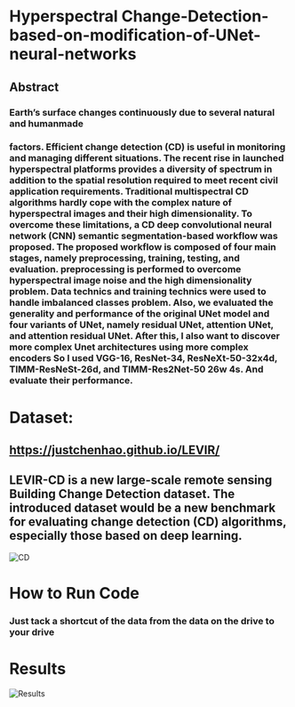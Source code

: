 # Hyperspectral Change-Detection-based-on-modification-of-UNet-neural-networks
## Abstract
### Earth’s surface changes continuously due to several natural and humanmade
### factors. Efficient change detection (CD) is useful in monitoring and managing different situations. The recent rise in launched hyperspectral platforms provides a diversity of spectrum in addition to the spatial resolution required to meet recent civil application requirements. Traditional multispectral CD algorithms hardly cope with the complex nature of hyperspectral images and their high dimensionality. To overcome these limitations, a CD deep convolutional neural network (CNN) semantic segmentation-based workflow was proposed. The proposed workflow is composed of four main stages, namely preprocessing, training, testing, and evaluation. preprocessing is performed to overcome hyperspectral image noise and the high dimensionality problem. Data technics and training technics were used to handle  imbalanced classes problem.  Also, we evaluated the generality and performance of the original UNet model and four variants of UNet, namely residual UNet, attention UNet, and attention residual UNet. After this, I also want to discover more complex Unet architectures using more complex encoders So I used VGG-16, ResNet-34, ResNeXt-50-32x4d, TIMM-ResNeSt-26d, and TIMM-Res2Net-50 26w 4s. And evaluate their performance.

# Dataset: 
## https://justchenhao.github.io/LEVIR/
## LEVIR-CD is a new large-scale remote sensing Building Change Detection dataset. The introduced dataset would be a new benchmark for evaluating change detection (CD) algorithms, especially those based on deep learning.
<img src='https://justchenhao.github.io/LEVIR/assets/images/samples.jpg' alt='CD'>

# How to Run Code
### Just tack a shortcut of the data from the data on the drive to your drive

# Results 
<img src='[https://justchenhao.github.io/LEVIR/assets/images/samples.jpg](https://drive.google.com/file/d/100DAQhjiecAWwvjxTA-3VdgxmUEjLqAb/view?usp=sharing
)https://drive.google.com/file/d/100DAQhjiecAWwvjxTA-3VdgxmUEjLqAb/view?usp=sharing
' alt='Results'>

